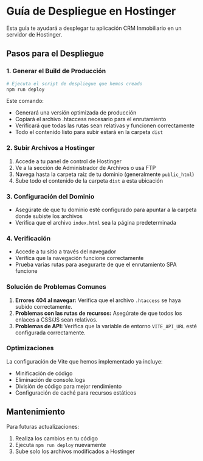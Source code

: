 # Guía de Despliegue en Hostinger

Esta guía te ayudará a desplegar tu aplicación CRM Inmobiliario en un servidor de Hostinger.

## Pasos para el Despliegue

### 1. Generar el Build de Producción

```bash
# Ejecuta el script de despliegue que hemos creado
npm run deploy
```

Este comando:
- Generará una versión optimizada de producción
- Copiará el archivo .htaccess necesario para el enrutamiento
- Verificará que todas las rutas sean relativas y funcionen correctamente
- Todo el contenido listo para subir estará en la carpeta `dist`

### 2. Subir Archivos a Hostinger

1. Accede a tu panel de control de Hostinger
2. Ve a la sección de Administrador de Archivos o usa FTP
3. Navega hasta la carpeta raíz de tu dominio (generalmente `public_html`)
4. Sube todo el contenido de la carpeta `dist` a esta ubicación

### 3. Configuración del Dominio

- Asegúrate de que tu dominio esté configurado para apuntar a la carpeta donde subiste los archivos
- Verifica que el archivo `index.html` sea la página predeterminada

### 4. Verificación

- Accede a tu sitio a través del navegador
- Verifica que la navegación funcione correctamente
- Prueba varias rutas para asegurarte de que el enrutamiento SPA funcione

### Solución de Problemas Comunes

1. **Errores 404 al navegar:** Verifica que el archivo `.htaccess` se haya subido correctamente.
2. **Problemas con las rutas de recursos:** Asegúrate de que todos los enlaces a CSS/JS sean relativos.
3. **Problemas de API:** Verifica que la variable de entorno `VITE_API_URL` esté configurada correctamente.

### Optimizaciones

La configuración de Vite que hemos implementado ya incluye:
- Minificación de código
- Eliminación de console.logs
- División de código para mejor rendimiento
- Configuración de caché para recursos estáticos

## Mantenimiento

Para futuras actualizaciones:
1. Realiza los cambios en tu código
2. Ejecuta `npm run deploy` nuevamente
3. Sube solo los archivos modificados a Hostinger
